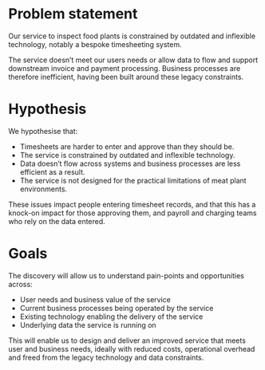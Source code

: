 # Problem statement

Our service to inspect food plants is constrained by outdated and inflexible technology, notably a bespoke timesheeting system. 

The service doesn’t meet our users needs or allow data to flow and support downstream invoice and payment processing. Business processes are therefore inefficient, having been built around these legacy constraints.


# Hypothesis

We hypothesise that:
- Timesheets are harder to enter and approve than they should be.
- The service is constrained by outdated and inflexible technology.
- Data doesn’t flow across systems and business processes are less efficient as a result.
- The service is not designed for the practical limitations of meat plant environments.

These issues impact people entering timesheet records, and that this has a knock-on impact for those approving them, and payroll and charging teams who rely on the data entered. 

# Goals

The discovery will allow us to understand pain-points and opportunities across:
- User needs and business value of the service
- Current business processes being operated by the service
- Existing technology enabling the delivery of the service
- Underlying data the service is running on

This will enable us to design and deliver an improved service that meets user and business needs, ideally with reduced costs, operational overhead and freed from the legacy technology and data constraints. 